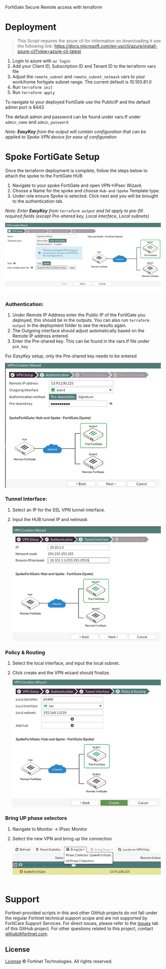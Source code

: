 FortiGate Secure Remote access with terraform

# Deployment

> This Script requires the azure cli for information on downloading it see the following link: https://docs.microsoft.com/en-us/cli/azure/install-azure-cli?view=azure-cli-latest

1. Login to azure with `az login`<br>
2. Add your Client ID, Subscription ID and Tenant ID to the terraform vars file<br>
3. Adjust the `remote_subnet` and `remote_subnet_netmask` vars to your work/home fortigate subnet range. The current default is 10.100.81.0
4. Run `terraform init`<br>
5. Run `terraform apply`<br>

To navigate to your deployed FortiGate use the PublicIP and the default admin port is 8443

The default admin and password can be found under vars.tf under `admin_name` and `admin_password` <br>

<i>Note: <b>EasyKey</b> from the output will contain configuration that can be applied to Spoke VPN device for ease of configuration </i>

# Spoke FortiGate Setup

Once the terraform deployment is complete, follow the steps below to attach the spoke to the FortiGate HUB

1. Navigate to your spoke FortiGate and open VPN->IPsec Wizard.
2. Choose a Name for the spoke and choose `Hub-and-Spoke` Template type.
3. Under role ensure Spoke is selected. Click next and you will be brought to the authentication tab. <br>

<i>Note: Enter <b>EasyKey</b> from `terraform output` and hit apply to pre-fill required fields (except Pre-shared key, Local interface, Local subnets) </i><br>

![FortiOS Admin Profile](./imgs/easy_key.png)

### Authentication:

1. Under Remote IP Address enter the Public IP of the FortiGate you deployed, this should be in the outputs. You can also run `terraform output` in the deployment folder to see the results again.
2. The Outgoing interface should adjust automatically based on the Remote IP address entered.
3. Enter the Pre-shared key. This can be found in the vars.tf file under `psk_key`

For <i>EasyKey</i> setup, only the Pre-shared key needs to be entered

![FortiOS Admin Profile](./imgs/step_2_auth.png)

### Tunnel Interface:

1. Select an IP for the SSL VPN tunnel interface.
2. Input the HUB tunnel IP and netmask

   ![FortiOS Admin Profile](./imgs/step_3_tunnel_interface.png)

### Policy & Routing

1.  Select the local interface, and input the local subnet.
2.  Click create and the VPN wizard should finalize.

    ![FortiOS Admin Profile](./imgs/step_4_policy_routing.png)

### Bring UP phase selectors

1. Navigate to Monitor -> IPsec Monitor
2. Select the new VPN and bring up the connection

   ![FortiOS Admin Profile](./imgs/bring_up_phase_selectors.png)

# Support

Fortinet-provided scripts in this and other GitHub projects do not fall under the regular Fortinet technical support scope and are not supported by FortiCare Support Services.
For direct issues, please refer to the [Issues](https://github.com/fortinet/load-balancer-rule-sync/issues) tab of this GitHub project.
For other questions related to this project, contact [github@fortinet.com](mailto:github@fortinet.com).

## License

[License](./LICENSE) © Fortinet Technologies. All rights reserved.
